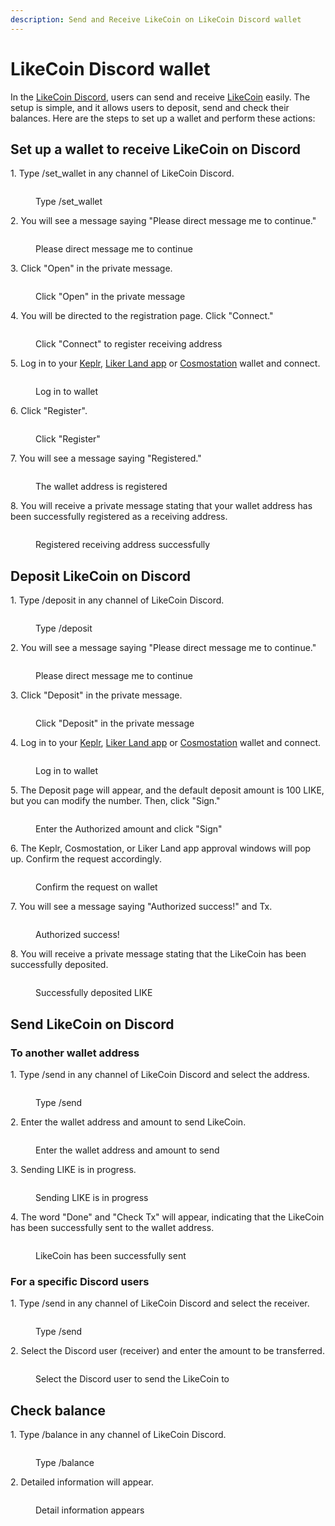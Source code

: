 ```yaml
---
description: Send and Receive LikeCoin on LikeCoin Discord wallet
---
```


# LikeCoin Discord wallet

In the [LikeCoin Discord](https://discord.com/invite/likecoin), users can send and receive [LikeCoin](https://like.co/) easily. The setup is simple, and it allows users to deposit, send and check their balances. Here are the steps to set up a wallet and perform these actions:

## Set up a wallet to receive LikeCoin on Discord

1\. Type /set\_wallet in any channel of LikeCoin Discord.

<figure><img src="../../.gitbook/assets/discord set wallet 1.png" alt=""><figcaption><p>Type /set_wallet</p></figcaption></figure>

2\. You will see a message saying "Please direct message me to continue."

<figure><img src="../../.gitbook/assets/discord set wallet 2.png" alt=""><figcaption><p>Please direct message me to continue</p></figcaption></figure>

3\. Click "Open" in the private message.

<figure><img src="../../.gitbook/assets/discord set wallet 3.png" alt=""><figcaption><p>Click "Open" in the private message</p></figcaption></figure>

4\. You will be directed to the registration page. Click "Connect."

<figure><img src="../../.gitbook/assets/discord set wallet 4.png" alt=""><figcaption><p>Click "Connect" to register receiving address</p></figcaption></figure>

5\. Log in to your [Keplr](../wallet/keplr/), [Liker Land app](../../user-guide/liker-land/download.md) or [Cosmostation](../wallet/cosmostation/) wallet and connect.

<figure><img src="../../.gitbook/assets/discord set wallet 5.png" alt=""><figcaption><p>Log in to wallet</p></figcaption></figure>

6\. Click "Register".

<figure><img src="../../.gitbook/assets/discord set wallet 6.png" alt=""><figcaption><p>Click "Register"</p></figcaption></figure>

7\. You will see a message saying "Registered."

<figure><img src="../../.gitbook/assets/discord set wallet 7.png" alt=""><figcaption><p>The wallet address is registered</p></figcaption></figure>

8\. You will receive a private message stating that your wallet address has been successfully registered as a receiving address.

<figure><img src="../../.gitbook/assets/discord set wallet 8.png" alt=""><figcaption><p>Registered receiving address successfully</p></figcaption></figure>

## Deposit LikeCoin on Discord

1\. Type /deposit in any channel of LikeCoin Discord.

<figure><img src="../../.gitbook/assets/discord deposit 1.png" alt=""><figcaption><p>Type /deposit</p></figcaption></figure>

2\. You will see a message saying "Please direct message me to continue."

<figure><img src="../../.gitbook/assets/discord deposit 2.png" alt=""><figcaption><p>Please direct message me to continue</p></figcaption></figure>

3\. Click "Deposit" in the private message.

<figure><img src="../../.gitbook/assets/discord deposit 3.png" alt=""><figcaption><p>Click "Deposit" in the private message</p></figcaption></figure>

4\. Log in to your [Keplr](../wallet/keplr/), [Liker Land app](../../user-guide/liker-land/download.md) or [Cosmostation](../wallet/cosmostation/) wallet and connect.

<figure><img src="../../.gitbook/assets/discord deposit 4.png" alt=""><figcaption><p>Log in to wallet</p></figcaption></figure>

5\. The Deposit page will appear, and the default deposit amount is 100 LIKE, but you can modify the number. Then, click "Sign."

<figure><img src="../../.gitbook/assets/discord deposit 5.png" alt=""><figcaption><p>Enter the Authorized amount and click "Sign"</p></figcaption></figure>

6\. The Keplr, Cosmostation, or Liker Land app approval windows will pop up. Confirm the request accordingly.

<figure><img src="../../.gitbook/assets/discord deposit 6.png" alt=""><figcaption><p>Confirm the request on wallet</p></figcaption></figure>

7\. You will see a message saying "Authorized success!" and Tx.

<figure><img src="../../.gitbook/assets/discord deposit 7.png" alt=""><figcaption><p>Authorized success!</p></figcaption></figure>

8\. You will receive a private message stating that the LikeCoin has been successfully deposited.

<figure><img src="../../.gitbook/assets/discord deposit 8.png" alt=""><figcaption><p>Successfully deposited LIKE</p></figcaption></figure>

## Send LikeCoin on Discord

### To another wallet address

1\. Type /send in any channel of LikeCoin Discord and select the address.

<figure><img src="../../.gitbook/assets/discord send 1.png" alt=""><figcaption><p>Type /send</p></figcaption></figure>

2\. Enter the wallet address and amount to send LikeCoin.

<figure><img src="../../.gitbook/assets/discord send 2.png" alt=""><figcaption><p>Enter the wallet address and amount to send</p></figcaption></figure>

3\. Sending LIKE is in progress.

<figure><img src="../../.gitbook/assets/discord send 3.png" alt=""><figcaption><p>Sending LIKE is in progress</p></figcaption></figure>

4\. The word "Done" and "Check Tx" will appear, indicating that the LikeCoin has been successfully sent to the wallet address.

<figure><img src="../../.gitbook/assets/discord send 4.png" alt=""><figcaption><p>LikeCoin has been successfully sent</p></figcaption></figure>

### For a specific Discord users

1\. Type /send in any channel of LikeCoin Discord and select the receiver.

<figure><img src="../../.gitbook/assets/discord send 5.png" alt=""><figcaption><p>Type /send</p></figcaption></figure>

2\. Select the Discord user (receiver) and enter the amount to be transferred.

<figure><img src="../../.gitbook/assets/discord send 6.png" alt=""><figcaption><p>Select the Discord user to send the LikeCoin to</p></figcaption></figure>

## Check balance

1\. Type /balance in any channel of LikeCoin Discord.

<figure><img src="../../.gitbook/assets/discord balance 1.png" alt=""><figcaption><p>Type /balance</p></figcaption></figure>

2\. Detailed information will appear.

<figure><img src="../../.gitbook/assets/discord balance 2.png" alt=""><figcaption><p>Detail information appears</p></figcaption></figure>
